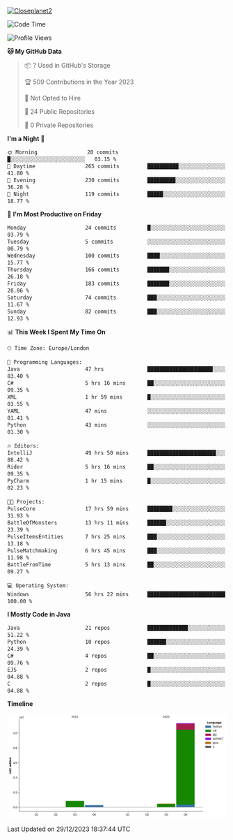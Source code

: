 [![Closeplanet2](https://github-readme-stats.vercel.app/api?username=Closeplanet2&show_icons=true&theme=tokyonight&count_private=true)]([https://github.com/Closeplanet2])

<!--START_SECTION:waka-->
![Code Time](http://img.shields.io/badge/Code%20Time-259%20hrs-blue)

![Profile Views](http://img.shields.io/badge/Profile%20Views-1-blue)

**🐱 My GitHub Data** 

> 📦 ? Used in GitHub's Storage 
 > 
> 🏆 509 Contributions in the Year 2023
 > 
> 🚫 Not Opted to Hire
 > 
> 📜 24 Public Repositories 
 > 
> 🔑 0 Private Repositories 
 > 
**I'm a Night 🦉** 

```text
🌞 Morning                20 commits          █░░░░░░░░░░░░░░░░░░░░░░░░   03.15 % 
🌆 Daytime                265 commits         ██████████░░░░░░░░░░░░░░░   41.80 % 
🌃 Evening                230 commits         █████████░░░░░░░░░░░░░░░░   36.28 % 
🌙 Night                  119 commits         █████░░░░░░░░░░░░░░░░░░░░   18.77 % 
```
📅 **I'm Most Productive on Friday** 

```text
Monday                   24 commits          █░░░░░░░░░░░░░░░░░░░░░░░░   03.79 % 
Tuesday                  5 commits           ░░░░░░░░░░░░░░░░░░░░░░░░░   00.79 % 
Wednesday                100 commits         ████░░░░░░░░░░░░░░░░░░░░░   15.77 % 
Thursday                 166 commits         ███████░░░░░░░░░░░░░░░░░░   26.18 % 
Friday                   183 commits         ███████░░░░░░░░░░░░░░░░░░   28.86 % 
Saturday                 74 commits          ███░░░░░░░░░░░░░░░░░░░░░░   11.67 % 
Sunday                   82 commits          ███░░░░░░░░░░░░░░░░░░░░░░   12.93 % 
```


📊 **This Week I Spent My Time On** 

```text
🕑︎ Time Zone: Europe/London

💬 Programming Languages: 
Java                     47 hrs              █████████████████████░░░░   83.40 % 
C#                       5 hrs 16 mins       ██░░░░░░░░░░░░░░░░░░░░░░░   09.35 % 
XML                      1 hr 59 mins        █░░░░░░░░░░░░░░░░░░░░░░░░   03.55 % 
YAML                     47 mins             ░░░░░░░░░░░░░░░░░░░░░░░░░   01.41 % 
Python                   43 mins             ░░░░░░░░░░░░░░░░░░░░░░░░░   01.30 % 

🔥 Editors: 
IntelliJ                 49 hrs 50 mins      ██████████████████████░░░   88.42 % 
Rider                    5 hrs 16 mins       ██░░░░░░░░░░░░░░░░░░░░░░░   09.35 % 
PyCharm                  1 hr 15 mins        █░░░░░░░░░░░░░░░░░░░░░░░░   02.23 % 

🐱‍💻 Projects: 
PulseCore                17 hrs 59 mins      ████████░░░░░░░░░░░░░░░░░   31.93 % 
BattleOfMonsters         13 hrs 11 mins      ██████░░░░░░░░░░░░░░░░░░░   23.39 % 
PulseItemsEntities       7 hrs 25 mins       ███░░░░░░░░░░░░░░░░░░░░░░   13.18 % 
PulseMatchmaking         6 hrs 45 mins       ███░░░░░░░░░░░░░░░░░░░░░░   11.98 % 
BattleFromTime           5 hrs 13 mins       ██░░░░░░░░░░░░░░░░░░░░░░░   09.27 % 

💻 Operating System: 
Windows                  56 hrs 22 mins      █████████████████████████   100.00 % 
```

**I Mostly Code in Java** 

```text
Java                     21 repos            █████████████░░░░░░░░░░░░   51.22 % 
Python                   10 repos            ██████░░░░░░░░░░░░░░░░░░░   24.39 % 
C#                       4 repos             ██░░░░░░░░░░░░░░░░░░░░░░░   09.76 % 
EJS                      2 repos             █░░░░░░░░░░░░░░░░░░░░░░░░   04.88 % 
C                        2 repos             █░░░░░░░░░░░░░░░░░░░░░░░░   04.88 % 
```



**Timeline**

![Lines of Code chart](https://raw.githubusercontent.com/Closeplanet2/Closeplanet2/main/assets/bar_graph.png)


 Last Updated on 29/12/2023 18:37:44 UTC
<!--END_SECTION:waka-->
